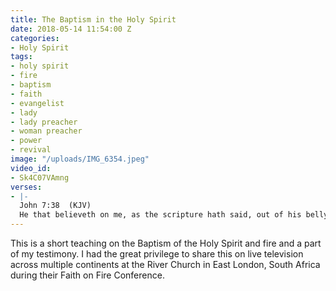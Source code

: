 ```yaml
---
title: The Baptism in the Holy Spirit
date: 2018-05-14 11:54:00 Z
categories:
- Holy Spirit
tags:
- holy spirit
- fire
- baptism
- faith
- evangelist
- lady
- lady preacher
- woman preacher
- power
- revival
image: "/uploads/IMG_6354.jpeg"
video_id:
- Sk4C07VAmng
verses:
- |-
  John 7:38  (KJV)
  He that believeth on me, as the scripture hath said, out of his belly shall flow rivers of living water.
---
```


This is a short teaching on the Baptism of the Holy Spirit and fire and a part of my testimony. I had the great privilege to share this on live television across multiple continents at the River Church in East London, South Africa during their Faith on Fire Conference.